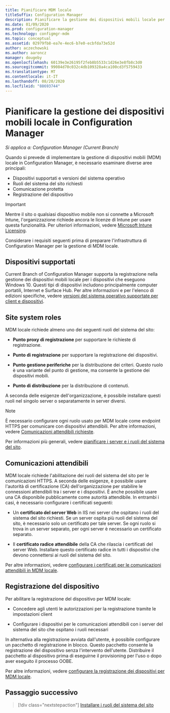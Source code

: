 ```yaml
---
title: Pianificare MDM locale
titleSuffix: Configuration Manager
description: Pianificare la gestione dei dispositivi mobili locale per gestire i dispositivi mobili in Configuration Manager
ms.date: 01/09/2020
ms.prod: configuration-manager
ms.technology: configmgr-mdm
ms.topic: conceptual
ms.assetid: 02979fb8-ea7e-4ec6-b7e0-ecbfda73e52d
author: aczechowski
ms.author: aaroncz
manager: dougeby
ms.openlocfilehash: 60139e3e26195f2feb8b5533c1d26e3e8fb8c3d0
ms.sourcegitcommit: 99084d70c032c4db109328a4ca100cd3f5759433
ms.translationtype: MT
ms.contentlocale: it-IT
ms.lasthandoff: 08/20/2020
ms.locfileid: "88693744"
---
```

# <a name="plan-for-on-premises-mdm-in-configuration-manager"></a>Pianificare la gestione dei dispositivi mobili locale in Configuration Manager

*Si applica a: Configuration Manager (Current Branch)*

Quando si prevede di implementare la gestione di dispositivi mobili (MDM) locale in Configuration Manager, è necessario esaminare diverse aree principali:

- Dispositivi supportati e versioni del sistema operativo
- Ruoli del sistema del sito richiesti
- Comunicazione protetta
- Registrazione del dispositivo

> [!IMPORTANT]
> Mentre il sito o qualsiasi dispositivo mobile non si connette a Microsoft Intune, l'organizzazione richiede ancora le licenze di Intune per usare questa funzionalità. Per ulteriori informazioni, vedere [Microsoft Intune Licensing](/intune/fundamentals/licenses).

Considerare i requisiti seguenti prima di preparare l'infrastruttura di Configuration Manager per la gestione di MDM locale.

## <a name="supported-devices"></a><a name="bkmk_devices"></a> Dispositivi supportati  

Current Branch of Configuration Manager supporta la registrazione nella gestione dei dispositivi mobili locale per i dispositivi che eseguono Windows 10. Questi tipi di dispositivi includono principalmente computer portatili, Internet e Surface Hub. Per altre informazioni e per l'elenco di edizioni specifiche, vedere [versioni del sistema operativo supportate per client e dispositivi](../../core/plan-design/configs/supported-operating-systems-for-clients-and-devices.md#bkmk_OnpremOS).

## <a name="site-system-roles"></a><a name="bkmk_roles"></a> Site system roles

MDM locale richiede almeno uno dei seguenti ruoli del sistema del sito:

- **Punto proxy di registrazione** per supportare le richieste di registrazione.

- **Punto di registrazione** per supportare la registrazione dei dispositivi.

- **Punto gestione periferiche** per la distribuzione dei criteri. Questo ruolo è una variante del punto di gestione, ma consente la gestione dei dispositivi mobili.

- **Punto di distribuzione** per la distribuzione di contenuti.

A seconda delle esigenze dell'organizzazione, è possibile installare questi ruoli nel singolo server o separatamente in server diversi.

> [!NOTE]
> È necessario configurare ogni ruolo usato per MDM locale come endpoint HTTPS per comunicare con dispositivi attendibili. Per altre informazioni, vedere [Comunicazioni attendibili richieste](#bkmk_trustedComs).

Per informazioni più generali, vedere [pianificare i server e i ruoli del sistema del sito](../../core/plan-design/hierarchy/plan-for-site-system-servers-and-site-system-roles.md).

## <a name="trusted-communications"></a><a name="bkmk_trustedComs"></a> Comunicazioni attendibili

MDM locale richiede l'abilitazione dei ruoli del sistema del sito per le comunicazioni HTTPS. A seconda delle esigenze, è possibile usare l'autorità di certificazione (CA) dell'organizzazione per stabilire le connessioni attendibili tra i server e i dispositivi. È anche possibile usare una CA disponibile pubblicamente come autorità attendibile. In entrambi i casi, è necessario configurare i certificati seguenti:

- Un **certificato del server Web** in IIS nei server che ospitano i ruoli del sistema del sito richiesti. Se un server ospita più ruoli del sistema del sito, è necessario solo un certificato per tale server. Se ogni ruolo si trova in un server separato, per ogni server è necessario un certificato separato.

- Il **certificato radice attendibile** della CA che rilascia i certificati del server Web. Installare questo certificato radice in tutti i dispositivi che devono connettersi ai ruoli del sistema del sito.

Per altre informazioni, vedere [configurare i certificati per le comunicazioni attendibili in MDM locale](../get-started/set-up-certificates-on-premises-mdm.md).

## <a name="device-enrollment"></a><a name="bkmk_enrollment"></a> Registrazione del dispositivo

Per abilitare la registrazione del dispositivo per MDM locale:

- Concedere agli utenti le autorizzazioni per la registrazione tramite le impostazioni client

- Configurare i dispositivi per le comunicazioni attendibili con i server del sistema del sito che ospitano i ruoli necessari

In alternativa alla registrazione avviata dall'utente, è possibile configurare un pacchetto di registrazione in blocco. Questo pacchetto consente la registrazione del dispositivo senza l'intervento dell'utente. Distribuire il pacchetto al dispositivo prima di eseguirne il provisioning per l'uso o dopo aver eseguito il processo OOBE.

Per altre informazioni, vedere [configurare la registrazione dei dispositivi per MDM locale](../get-started/set-up-device-enrollment-on-premises-mdm.md).

## <a name="next-step"></a>Passaggio successivo

> [!div class="nextstepaction"]
> [Installare i ruoli del sistema del sito](../get-started/install-site-system-roles-for-on-premises-mdm.md)